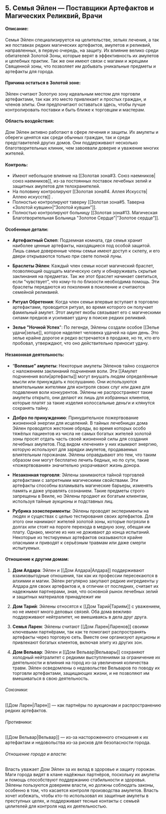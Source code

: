 ## 5. Семья Эйлен — Поставщики Артефактов и Магических Реликвий, Врачи

#### Описание: 
Семья Эйлен специализируется на целительстве, зельях лечения, а так же поставках редких магических артефактов, амулетов и реликвий, направленных, в первую очередь, на защиту. Их влияние велико среди обитателей Золотой Зоны, которые верят в эффективность их амулетов и целебных практик. Так же они имеют связи с магами и жрецами Священной зоны, что позволяет им добывать уникальные предметы и артефакты для города.

#### Причина остаться в Золотой зоне:
Эйлен считают Золотую зону идеальным местом для торговли артефактами, так как это место привлекает и простых граждан, и членов элиты. Они предпочитают оставаться здесь, чтобы лучше контролировать поставки и быть ближе к торговцам и мастерам.

#### Область воздействия: 
Дом Эйлен активно работают в сфере лечения и защиты. Их амулеты и обереги ценятся как среди обычных граждан, так и среди представителей других домов. Они поддерживают несколько благотворительных клиник, чем завоевали доверие и уважение многих жителей.

#### Контроль:
- Имеют небольшое влияние на [[Золотая зона#3. Союз наемников|союз наемников]], из-за постоянных поставок лечебных зелий и защитных амулетов для телохранителей.
- На половину контролируют [[Золотая зона#4. Аллея Искусств|Аллею искусств]] .
- Полностью контролируют таверну [[Золотая зона#5. Таверна «Золотой кувшин»|“Золотой кувшин”]].
- Полностью контролируют больницу [[Золотая зона#13. Магическая Благотворительная Больница "Золотое Сердце"|”Золотое сердце”]]. 

#### Особенные детали:
- **Артефактный Склеп**: Подземная комната, где семья хранит наиболее ценные артефакты, находящиеся под особой защитой. Лишь самые доверенные члены семьи имеют доступ к склепу, и его двери открываются только при свете полной луны.

- **Браслеты Эйлен**: Каждый член семьи носит магический браслет, позволяющий ощущать магическую силу и обнаруживать скрытые заклинания на предметах.  Так же этот браслет начинает светиться, если “чувствует”, что кому-то по близости необходима помощь. Эти браслеты передаются из поколения в поколение и считаются семейной реликвией.

- **Ритуал Обретения**: Когда член семьи впервые вступает в торговлю артефактами, проводится ритуал, во время которого он получает фамильный амулет. Этот амулет якобы связывает его с магическими силами предков и усиливает удачу в поиске редких реликвий.

- **Зелье "Ночной Успех**": По легенде, Эйлены создали особое [[Зелье удачи|зелье]], которое наделяет человека удачей на один день. Это зелье крайне дорогое и редко встречается в продаже, но те, кто его пробовал, утверждают, что оно действительно приносит удачу.

#### Незаконная деятельность: 
- “**Волевые” амулеты**: Некоторые амулеты Эйленов тайно создаются с наложением заклинаний подчинения воли. Эти [[Амулет подчинения воли|артефакты]] могут внушать людям определённые мысли или принуждать к послушанию. Они используются влиятельными жителями для контроля своих слуг или даже для подавления воли конкурентов. Эйлены не распространяют такие амулеты открыто, они делают их лишь для избранных клиентов, которые платят за такие изделия колоссальные деньги и клянутся сохранять тайну.

 - **Добро по принуждению**: Принудительное пожертвование жизненной энергии для исцелений. В тайных лечебницах дома Эйлен проводятся жестокие обряды, во время которых особо тяжёлых пациентов из числа не самых богатых жителей золотой зоны просят отдать часть своей жизненной силы для создания лечебных амулетов. Под видом «лечения» у них изымают энергию, которую используют для зарядки амулетов, продаваемых влиятельным горожанам. Эйлены оправдывают это тем, что таким образом они могут бесплатно лечить бедных, но по сути, такие «пожертвования» значительно укорачивают жизнь донора.

- **Незаконная торговля**: Эйлены занимаются тайной торговлей артефактами с запретными магическими свойствами. Эти артефакты способны взламывать магические барьеры, изменять память и даже управлять сознанием. Такие предметы строго запрещены в Веиле, но Эйлены продают их богатым клиентам, используя тайные аукционы и подставных лиц.

- **Рубрика эээксперименты**: Эйлены проводят эксперименты на людях и существах с целью тестирования своих артефактов. Для этого они нанимают жителей золотой зоны, которые погрязли в долгах или стоят на пороге перехода в медную зону, обещая им плату. Однако, многие из них не доживают до конца испытаний. Некоторые из тестируемых артефактов оказываются крайне опасными и приводят к серьёзным травмам или даже смерти испытуемых.

#### Отношение к другим домам:
1. **Дом Алдара**: Эйлен и [[Дом Алдара|Алдара]] поддерживают взаимовыгодные отношения, так как их профессии пересекаются в алхимии и магии. Эйлен регулярно закупают редкие ингредиенты у Алдара для своих артефактов и, в отличии от последних, считает их надежными партнерами, зная, что основной рынок лечебных зелий и защитных материалов принадлежит им

2. **Дом Тарий**: Эйлены относятся к [[Дом Тарий|Тариям]] с уважением, но не имеют много деловых связей. Оба дома вежливо поддерживают нейтралитет, не вмешиваясь в дела друг друга.

3. **Семья Ларен**: Эйлены считают [[Дом Ларен|Ларенов]] своими ключевыми партнёрами, так как те помогают распространять артефакты через торговую сеть. Вместе они организуют аукционы и привлекают богатых клиентов, включая элиту из других зон.

4. **Дом Вельвар**: Эйлен и [[Дом Вельвар|Вельвары]] сохраняют холодный нейтралитет с редкими выступлениями за ограничение их деятельности и влияния на город из-за увеличения количества травм. Эйлен осведомлены о недовольстве Вельваров по поводу их торговли артефактами, защищающих жизни, и не позволяют им вмешиваться в свою деятельность.

###### Союзники: 
[[Дом Ларен|Ларен]] — как партнёры по аукционам и распространению редких артефактов.

###### Противники: 
[[Дом Вельвар|Вельвар]] — из-за настороженного отношения к их артефактам и недовольства из-за рисков для безопасности города.

###### Отношение города и власти: 
Власть уважает Дом Эйлен за их вклад в здоровье и защиту горожан. Маги города видят в клане надёжных партнёров, поскольку их амулеты и помощь способствуют поддержанию стабильности и здоровья. Эйлены пользуются доверием власти, но должны соблюдать законы, особенно в том, что касается контроля производства амулетов. Власть хочет избежать, чтобы кто-то использовал их защитные амулеты в преступных целях, и поддерживает тесные контакты с семьей целителей для контроля над их деятельностью.



